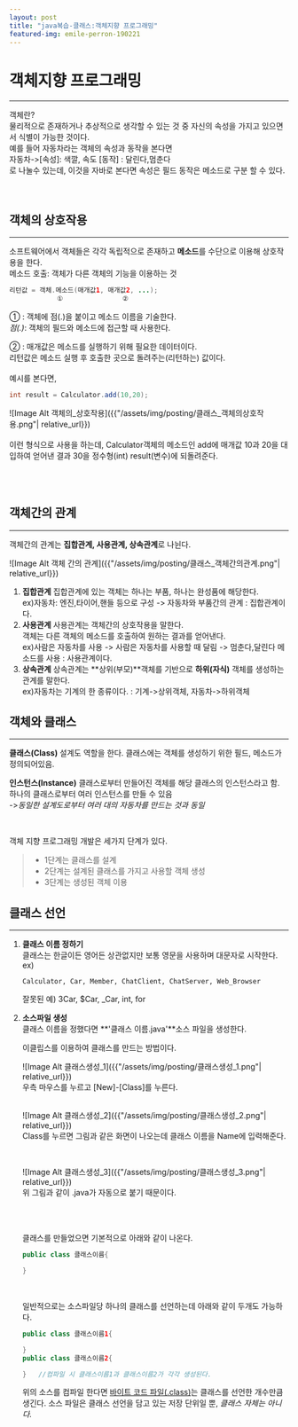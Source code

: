 ```yaml
---
layout: post
title: "java복습-클래스:객체지향 프로그래밍"
featured-img: emile-perron-190221
---
```


# 객체지향 프로그래밍
---
객체란?  
물리적으로 존재하거나 추상적으로 생각할 수 있는 것 중 자신의 속성을 가지고 있으면서 식별이 가능한 것이다.  
예를 들어 자동차라는 객체의 속성과 동작을 본다면  
자동차->[속성]: 색깔, 속도   [동작] : 달린다,멈춘다  
로 나눌수 있는데, 이것을 자바로 본다면 속성은 필드 동작은 메소드로 구분 할 수 있다.  
<br><br>

## 객체의 상호작용
---
소프트웨어에서 객체들은 각각 독립적으로 존재하고 **메소드**를 수단으로 이용해 상호작용을 한다.  
메소드 호출: 객체가 다른 객체의 기능을 이용하는 것  
```java
리턴값 = 객체.메소드(매개값1, 매개값2, ...);  
            ①               ②
```  
① : 객체에 점(.)을 붙이고 메소드 이름을 기술한다.  
        *점(.)*: 객체의 필드와 메소드에 접근할 때 사용한다.  

② : 매개값은 메소드를 실행하기 위해 필요한 데이터이다.  
    리턴값은 메소드 실행 후 호출한 곳으로 돌려주는(리턴하는) 값이다.  
<br>
예시를 본다면,  

```java
int result = Calculator.add(10,20);
```  
![Image Alt 객체의_상호작용]({{"/assets/img/posting/클래스_객체의상호작용.png"| relative_url}})  
<br>
이런 형식으로 사용을 하는데, Calculator객체의 메소드인 add에 매개값 10과 20을 대입하여 얻어낸 결과 30을 정수형(int) result(변수)에 되돌려준다.  

<br>
<br>

## 객체간의 관계
---
객체간의 관계는 **집합관계, 사용관계, 상속관계**로 나뉜다.  

![Image Alt 객체 간의 관계]({{"/assets/img/posting/클래스_객체간의관계.png"| relative_url}})  

1. **집합관계**
    집합관계에 있는 객체는 하나는 부품, 하나는 완성품에 해당한다.  
    ex)자동차: 엔진,타이어,핸들 등으로 구성 -> 자동차와 부품간의 관계 : 집합관계이다.
1. **사용관계**
    사용관계는 객체간의 상호작용을 말한다.  
    객체는 다른 객체의 메소드를 호출하여 원하는 결과를 얻어낸다.  
    ex)사람은 자동차를 사용 -> 사람은 자동차를 사용할 때 달림 -> 멈춘다,달린다 메소드를 사용 : 사용관계이다.  
1. **상속관계**
    상속관계는 **상위(부모)**객체를 기반으로 **하위(자식)** 객체를 생성하는 관계를 말한다.  
    ex)자동차는 기계의 한 종류이다. : 기계->상위객체, 자동차->하위객체

## 객체와 클래스
---
**클래스(Class)**
    설계도 역할을 한다. 클래스에는 객체를 생성하기 위한 필드, 메소드가 정의되어있음.  

**인스턴스(Instance)**
    클래스로부터 만들어진 객체를 해당 클래스의 인스턴스라고 함.  
    하나의 클래스로부터 여러 인스턴스를 만들 수 있음  
    ->*동일한 설계도로부터 여러 대의 자동차를 만드는 것과 동일*

<br>

객체 지향 프로그래밍 개발은 세가지 단계가 있다.
> * 1단계는 클래스를 설계
> * 2단계는 설계된 클래스를 가지고 사용할 객체 생성
> * 3단계는 생성된 객체 이용 

## 클래스 선언
---
1. **클래스 이름 정하기**  
    클래스는 한글이든 영어든 상관없지만 보통 영문을 사용하며 대문자로 시작한다.  
    ex) 
    ```
    Calculator, Car, Member, ChatClient, ChatServer, Web_Browser
    ```  
    잘못된 예) 3Car, $Car, _Car, int, for 

1. **소스파일 생성**  
    클래스 이름을 정했다면 **'클래스 이름.java'**소스 파일을 생성한다.  

    이클립스를 이용하여 클래스를 만드는 방법이다.  

    ![Image Alt 클래스생성_1]({{"/assets/img/posting/클래스생성_1.png"| relative_url}})  
    우측 마우스를 누르고 [New]-[Class]를 누른다.
    <br>
    <br>

    ![Image Alt 클래스생성_2]({{"/assets/img/posting/클래스생성_2.png"| relative_url}})  
    Class를 누르면 그림과 같은 화면이 나오는데 클래스 이름을 Name에 입력해준다.  

    <br>

    ![Image Alt 클래스생성_3]({{"/assets/img/posting/클래스생성_3.png"| relative_url}})  
    위 그림과 같이 .java가 자동으로 붙기 때문이다.  

    <br><br>
    
    클래스를 만들었으면 기본적으로 아래와 같이 나온다.
    ```java
    public class 클래스이름{

    }
    ```
    <br>

    일반적으로는 소스파일당 하나의 클래스를 선언하는데 아래와 같이 두개도 가능하다.
    ```java
    public class 클래스이름1{

    }
    public class 클래스이름2{

    }   //컴파일 시 클래스이름1과 클래스이름2가 각각 생성된다.
    ```  
    위의 소스를 컴파일 한다면 <u>바이트 코드 파일(.class)</u>는 클래스를 선언한 개수만큼 생긴다. 소스 파일은 클래스 선언을 담고 있는 저장 단위일 뿐, *클래스 자체는 아니다.*  


